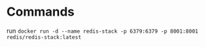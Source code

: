 

# Commands
run `docker run -d --name redis-stack -p 6379:6379 -p 8001:8001 redis/redis-stack:latest`